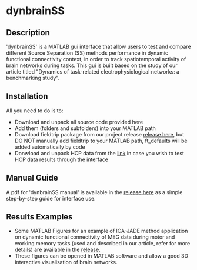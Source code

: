 # dynbrainSS

## Description
'dynbrainSS' is a MATLAB gui interface that allow users to test and compare different Source Separation (SS) methods performance in dynamic functional connectivity context, in order to track spatiotemporal activity of brain networks during tasks. This gui is built based on the study of our article titled "Dynamics of task-related electrophysiological networks: a benchmarking study".

## Installation
All you need to do is to: 
- Download and unpack all source code provided here
- Add them (folders and subfolders) into your MATLAB path
- Download fieldtrip package from our project release [release here](https://github.com/judytabbal/dynbrainSS/releases/tag/v1.0), but DO NOT manually add fieldtrip to your MATLAB path, ft_defaults will be added automatically by code
- Donwload and unpack HCP data from the [link](https://zenodo.org/record/3939725#.XwmIkpMzZ_R) in case you wish to test HCP data results through the interface

## Manual Guide
A pdf for 'dynbrainSS manual' is available in the [release here](https://github.com/judytabbal/dynbrainSS/releases/tag/v1.0) as a simple step-by-step guide for interface use.

## Results Examples
- Some MATLAB Figures for an example of ICA-JADE method application on dynamic functional connectivity of MEG data during motor and working memory tasks (used and described in our article, refer for more details) are available in the [release](https://github.com/judytabbal/dynbrainSS/releases/tag/v1.0). 
- These figures can be opened in MATLAB software and allow a good 3D interactive visualisation of brain networks.
